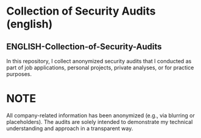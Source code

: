 # Collection of Security Audits (english)

## ENGLISH-Collection-of-Security-Audits
In this repository, I collect anonymized security audits that I conducted as part of job applications, personal projects, private analyses, or for practice purposes.

# NOTE
All company-related information has been anonymized (e.g., via blurring or placeholders). The audits are solely intended to demonstrate my technical understanding and approach in a transparent way.
